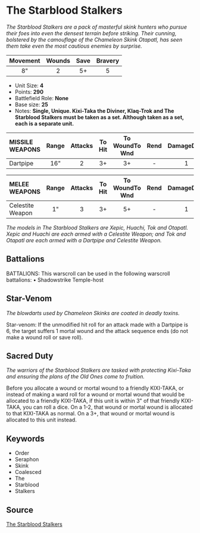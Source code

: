 # The Starblood Stalkers

_The Starblood Stalkers are a pack of masterful skink hunters who pursue their foes into even the densest terrain before striking. Their cunning, bolstered by the camouflage of the Chameleon Skink Otapatl, has seen them take even the most cautious enemies by surprise._


| Movement | Wounds | Save | Bravery |
|:--------:|:------:|:----:|:-------:|
| 8" | 2 | 5+ | 5 |

* Unit Size: **4**
* Points: **290**
* Battlefield Role: **None**
* Base size: **25**
* Notes: **Single, Unique. Kixi-Taka the Diviner, Klaq-Trok and The Starblood Stalkers must be taken as a set. Although taken as a set, each is a separate unit.**

| MISSILE WEAPONS | Range | Attacks | To Hit | To WoundTo Wnd | Rend | DamageDmg |
|:---|:--:|:--:|:--:|:--:|:--:|:--:|
| Dartpipe | 16" | 2 | 3+ | 3+ | - | 1 |


| MELEE WEAPONS | Range | Attacks | To Hit | To WoundTo Wnd | Rend | DamageDmg |
|:---|:--:|:--:|:--:|:--:|:--:|:--:|
| Celestite Weapon | 1" | 3 | 3+ | 5+ | - | 1 |


_The models in The Starblood Stalkers are Xepic, Huachi, Tok and Otapatl. Xepic and Huachi are each armed with a Celestite Weapon; and Tok and Otapatl are each armed with a Dartpipe and Celestite Weapon._

## Battalions

BATTALIONS: This warscroll can be used in the following warscroll battalions: • Shadowstrike Temple-host

## Star-Venom

_The blowdarts used by Chameleon Skinks are coated in deadly toxins._

Star-venom: If the unmodified hit roll for an attack made with a Dartpipe is 6, the target suffers 1 mortal wound and the attack sequence ends (do not make a wound roll or save roll).

## Sacred Duty

_The warriors of the Starblood Stalkers are tasked with protecting Kixi-Taka and ensuring the plans of the Old Ones come to fruition._

Before you allocate a wound or mortal wound to a friendly KIXI-TAKA, or instead of making a ward roll for a wound or mortal wound that would be allocated to a friendly KIXI-TAKA, if this unit is within 3" of that friendly KIXI-TAKA, you can roll a dice. On a 1-2, that wound or mortal wound is allocated to that KIXI-TAKA as normal. On a 3+, that wound or mortal wound is allocated to this unit instead.

## Keywords

* Order
* Seraphon
* Skink
* Coalesced
* The
* Starblood
* Stalkers


## Source

[The Starblood Stalkers](https://wahapedia.ru/aos3/factions/seraphon/The-Starblood-Stalkers)
